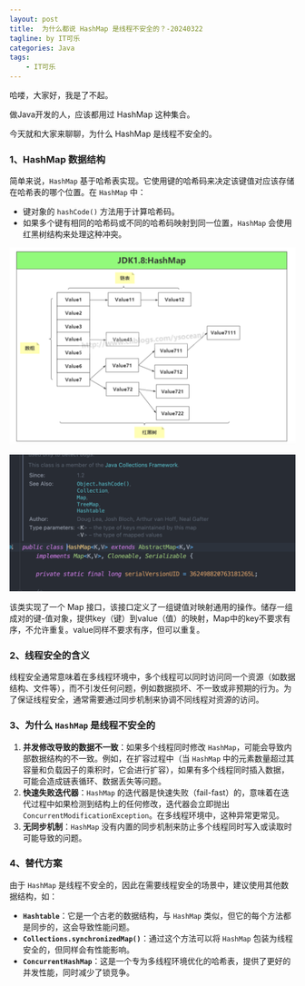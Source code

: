 ```yaml
---
layout: post
title:  为什么都说 HashMap 是线程不安全的？-20240322
tagline: by IT可乐
categories: Java
tags: 
    - IT可乐
---
```


哈喽，大家好，我是了不起。  

做Java开发的人，应该都用过 HashMap 这种集合。

今天就和大家来聊聊，为什么 HashMap 是线程不安全的。

<!--more-->

### 1、HashMap 数据结构

简单来说，`HashMap` 基于哈希表实现。它使用键的哈希码来决定该键值对应该存储在哈希表的哪个位置。在 `HashMap` 中：

- 键对象的 `hashCode()` 方法用于计算哈希码。
- 如果多个键有相同的哈希码或不同的哈希码映射到同一位置，`HashMap` 会使用红黑树结构来处理这种冲突。

![](../../../assets/images/2024/itcoke/hashmap-01.png)

![](../../../assets/images/2024/itcoke/hashmap-02.png)

该类实现了一个 Map 接口，该接口定义了一组键值对映射通用的操作。储存一组成对的键-值对象，提供key（键）到value（值）的映射，Map中的key不要求有序，不允许重复。value同样不要求有序，但可以重复。



### 2、线程安全的含义

线程安全通常意味着在多线程环境中，多个线程可以同时访问同一个资源（如数据结构、文件等），而不引发任何问题，例如数据损坏、不一致或非预期的行为。为了保证线程安全，通常需要通过同步机制来协调不同线程对资源的访问。



### 3、为什么 `HashMap` 是线程不安全的

1. **并发修改导致的数据不一致**：如果多个线程同时修改 `HashMap`，可能会导致内部数据结构的不一致。例如，在扩容过程中（当 `HashMap` 中的元素数量超过其容量和负载因子的乘积时，它会进行扩容），如果有多个线程同时插入数据，可能会造成链表循环、数据丢失等问题。
2. **快速失败迭代器**：`HashMap` 的迭代器是快速失败（fail-fast）的，意味着在迭代过程中如果检测到结构上的任何修改，迭代器会立即抛出 `ConcurrentModificationException`。在多线程环境中，这种异常更常见。
3. **无同步机制**：`HashMap` 没有内置的同步机制来防止多个线程同时写入或读取时可能导致的问题。



### 4、替代方案

由于 `HashMap` 是线程不安全的，因此在需要线程安全的场景中，建议使用其他数据结构，如：

- **`Hashtable`**：它是一个古老的数据结构，与 `HashMap` 类似，但它的每个方法都是同步的，这会导致性能问题。
- **`Collections.synchronizedMap()`**：通过这个方法可以将 `HashMap` 包装为线程安全的，但同样会有性能影响。
- **`ConcurrentHashMap`**：这是一个专为多线程环境优化的哈希表，提供了更好的并发性能，同时减少了锁竞争。



